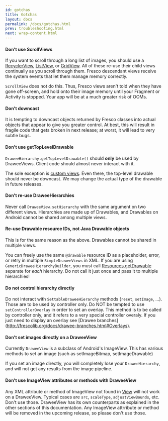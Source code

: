 ```yaml
---
id: gotchas
title: Gotchas
layout: docs
permalink: /docs/gotchas.html
prev: troubleshooting.html
next: wrap-content.html
---
```


#### Don't use ScrollViews

If you want to scroll through a long list of images, you should use a [RecyclerView](http://developer.android.com/reference/android/support/v7/widget/RecyclerView.html), [ListView](https://developer.android.com/reference/android/widget/ListView.html), or [GridView](https://developer.android.com/reference/android/widget/GridView.html). All of these re-use their child views continually as you scroll through them. Fresco descendant views receive the system events that let them manage memory correctly.

`ScrollView` does not do this. Thus, Fresco views aren't told when they have gone off-screen, and hold onto their image memory until your Fragment or Activity is stopped. Your app will be at a much greater risk of OOMs.

#### Don't downcast

It is tempting to downcast objects returned by Fresco classes into actual objects that appear to give you greater control. At best, this will result in fragile code that gets broken in next release; at worst, it will lead to very subtle bugs.

#### Don't use getTopLevelDrawable

`DraweeHierarchy.getTopLevelDrawable()` should **only** be used by DraweeViews. Client code should almost never interact with it. 

The sole exception is [custom views](writing-custom-views.html). Even there, the top-level drawable should never be downcast. We may change the actual type of the drawable in future releases.

#### Don't re-use DraweeHierarchies

Never call ```DraweeView.setHierarchy``` with the same argument on two different views. Hierarchies are made up of Drawables, and Drawables on Android cannot be shared among multiple views.

#### Re-use Drawable resource IDs, not Java Drawable objects

This is for the same reason as the above. Drawables cannot be shared in multiple views.

You can freely use the same `@drawable` resource ID as a placeholder, error, or retry in multiple `SimpleDraweeViews` in XML. If you are using `GenericDraweeHierarchyBuilder`, you must call [Resources.getDrawable](http://developer.android.com/reference/android/content/res/Resources.html#getDrawable(int)) separate for *each* hierarchy. Do not call it just once and pass it to multiple hierarchies!

#### Do not control hierarchy directly

Do not interact with `SettableDraweeHierarchy` methods (`reset`, `setImage`, ...). Those are to be used by controller only. Do NOT be tempted to use `setControllerOverlay` in order to set an overlay. This method is to be called by controller only, and it refers to a very special controller overaly. If you just need to display an overlay see [Drawee branches] (http://frescolib.org/docs/drawee-branches.html#Overlays).

#### Don't set images directly on a DraweeView

Currently ```DraweeView``` is a subclass of Android's ImageView. This has various methods to set an image (such as setImageBitmap, setImageDrawable)

If you set an image directly, you will completely lose your ```DraweeHierarchy```, and will not get any results from the image pipeline.

#### Don't use ImageView attributes or methods with DraweeView

Any XML attribute or method of ImageView not found in [View](http://developer.android.com/reference/android/view/View.html) will not work on a DraweeView. Typical cases are `src`, `scaleType`, `adjustViewBounds`, etc. Don't use those. DraweeView has its own counterparts as explained in the other sections of this documentation. Any ImageView attrribute or method will be removed in the upcoming release, so please don't use those.
